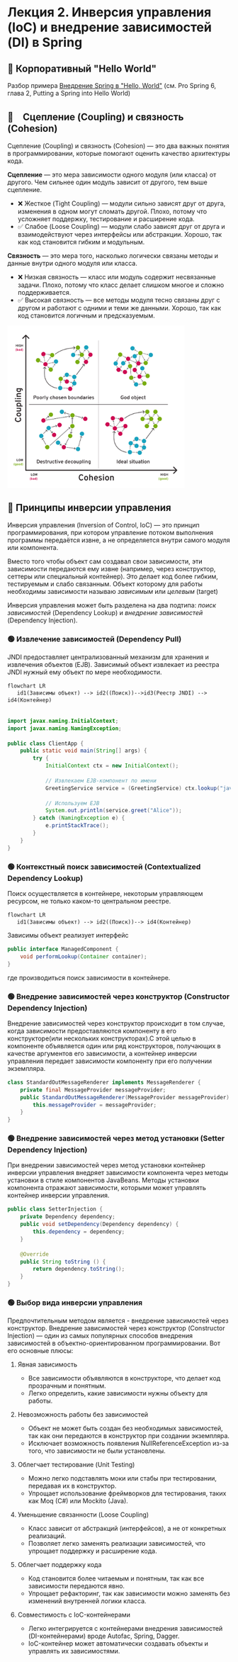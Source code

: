 # Лекция 2. Инверсия управления (IoC) и внедрение зависимостей (DI) в Spring

## 🔴 Корпоративный "Hello World"

Разбор примера [Внедрение Spring в "Hello, World"](./demo/hello/) (см. Pro Spring 6, глава 2, Putting a Spring into Hello World)

## 🔴　Сцепление (Coupling) и связность (Cohesion)

Сцепление (Coupling) и связность (Cohesion) — это два важных понятия в программировании, которые помогают оценить качество архитектуры кода.

**Сцепление** — это мера зависимости одного модуля (или класса) от другого. Чем сильнее один модуль зависит от другого, тем выше сцепление.

+ ❌  Жесткое (Tight Coupling) — модули сильно зависят друг от друга, изменения в одном могут сломать другой.
Плохо, потому что усложняет поддержку, тестирование и расширение кода.
+ ✅  Слабое (Loose Coupling) — модули слабо зависят друг от друга и взаимодействуют через интерфейсы или абстракции.
Хорошо, так как код становится гибким и модульным.

**Связность** — это мера того, насколько логически связаны методы и данные внутри одного модуля или класса.

+ ❌  Низкая связность — класс или модуль содержит несвязанные задачи.
Плохо, потому что класс делает слишком многое и сложно поддерживается.
+ ✅  Высокая связность — все методы модуля тесно связаны друг с другом и работают с одними и теми же данными.
Хорошо, так как код становится логичным и предсказуемым.

<img src="./assets/coupling_cohesion.png" width=400>

## 🔴 Принципы инверсии управления

Инверсия управления (Inversion of Control, IoC) — это принцип программирования, при котором управление потоком выполнения программы передаётся извне, а не определяется внутри самого модуля или компонента.

Вместо того чтобы объект сам создавал свои зависимости, эти зависимости передаются ему извне (например, через конструктор, сеттеры или специальный контейнер). Это делает код более гибким, тестируемым и слабо связанным. Объект которому для работы необходимы зависимости называю *зависимым* или *целевым* (target)

Инверсия управления может быть разделена на два подтипа: *поиск зависимостей* (Dependency Lookup) и *внедрение зависимостей* (Dependency Injection).

### 🟢 Извлечение зависимостей (Dependency Pull)

JNDI предоставляет централизованный механизм для хранения и извлечения объектов (EJB). Зависимый объект извлекает из реестра JNDI нужный ему объект по мере необходимости.

```mermaid
flowchart LR
   id1(Зависимы объект) --> id2((Поиск))-->id3(Реестр JNDI) --> id4(Контейнер)
```

```java

import javax.naming.InitialContext;
import javax.naming.NamingException;

public class ClientApp {
    public static void main(String[] args) {
        try {
            InitialContext ctx = new InitialContext();

            // Извлекаем EJB-компонент по имени
            GreetingService service = (GreetingService) ctx.lookup("java:global/MyApp/GreetingService");

            // Используем EJB
            System.out.println(service.greet("Alice"));
        } catch (NamingException e) {
            e.printStackTrace();
        }
    }
}
```

### 🟢 Контекстный поиск зависимостей (Contextualized Dependency Lookup)

Поиск осуществляется в контейнере, некоторым управляющем ресурсом, не только каком-то центральном реестре.

```mermaid
flowchart LR
   id1(Зависимы объект) --> id2((Поиск))--> id4(Контейнер)
```

Зависимы объект реализует интерфейс

``` java
public interface ManagedComponent {
    void performLookup(Container container);
}
```

где производиться поиск зависимости в контейнере.

### 🟢 Внедрение зависимостей через конструктор (Constructor Dependency Injection)

Внедрение зависимостей через конструктор происходит в том случае, когда зависимости предоставляются компоненту в его конструкторе(или нескольких конструкторах).С этой целью в компоненте объявляется один или ряд конструкторов,
получающих в качестве аргументов его зависимости, а контейнер инверсии управления передает зависимости компоненту при его получении экземпляра.

```java
class StandardOutMessageRenderer implements MessageRenderer {
    private final MessageProvider messageProvider;
    public StandardOutMessageRenderer(MessageProvider messageProvider) {
        this.messageProvider = messageProvider;
    }
}
```

### 🟢 Внедрение зависимостей через метод установки (Setter Dependency Injection)

При внедрении зависимостей через метод установки контейнер инверсии управления внедряет зависимости компонента через методы установки в стиле компонентов  JavaBeans. Методы установки компонента отражают зависимости, которыми может управлять контейнер инверсии управления.

``` java
public class SetterInjection {
    private Dependency dependency;
    public void setDependency(Dependency dependency) {
        this.dependency = dependency;
    }

    @Override
    public String toString () {
        return dependency.toString();
    }   
}
```

### 🟢 Выбор вида инверсии управления

Предпочтительным методом является -  внедрение зависимостей через конструктор.
Внедрение зависимостей через конструктор (Constructor Injection) — один из самых популярных способов внедрения зависимостей в объектно-ориентированном программировании. Вот его основные плюсы:

1. Явная зависимость
   + Все зависимости объявляются в конструкторе, что делает код прозрачным и понятным.
   + Легко определить, какие зависимости нужны объекту для работы.

2. Невозможность работы без зависимостей
   + Объект не может быть создан без необходимых зависимостей, так как они передаются в конструктор при создании экземпляра.
   + Исключает возможность появления NullReferenceException из-за того, что зависимости не были установлены.

3. Облегчает тестирование (Unit Testing)
   + Можно легко подставлять моки или стабы при тестировании, передавая их в конструктор.
   + Упрощает использование фреймворков для тестирования, таких как Moq (C#) или Mockito (Java).

4. Уменьшение связанности (Loose Coupling)
   + Класс зависит от абстракций (интерфейсов), а не от конкретных реализаций.
   + Позволяет легко заменять реализации зависимостей, что упрощает поддержку и расширение кода.

5. Облегчает поддержку кода
   + Код становится более читаемым и понятным, так как все зависимости передаются явно.
   + Упрощает рефакторинг, так как зависимости можно заменять без изменений внутренней логики класса.

6. Совместимость с IoC-контейнерами
   + Легко интегрируется с контейнерами внедрения зависимостей (DI-контейнерами) вроде Autofac, Spring, Dagger.
   + IoC-контейнер может автоматически создавать объекты и управлять их зависимостями.

